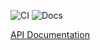 ![CI](https://github.com/nicholasrice/design-token-library/actions/workflows/ci.yml/badge.svg)
![Docs](https://github.com/nicholasrice/design-token-library/actions/workflows/deploy.yml/badge.svg)

[API Documentation](https://nicholasrice.github.io/design-token-library/)
